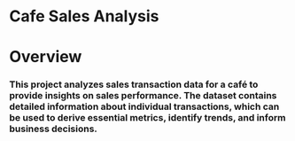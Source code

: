 # Cafe Sales Analysis

# Overview
### This project analyzes sales transaction data for a café to provide insights on sales performance. The dataset contains detailed information about individual transactions, which can be used to derive essential metrics, identify trends, and inform business decisions.
